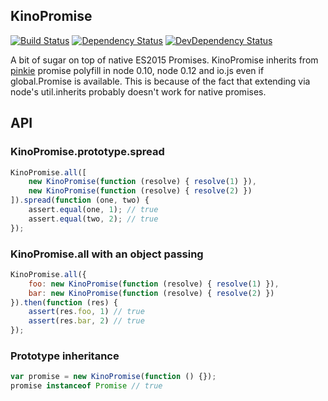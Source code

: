 ## KinoPromise

[![Build Status](https://img.shields.io/travis/1999/kinopromise.svg?style=flat)](https://travis-ci.org/1999/kinopromise)
[![Dependency Status](http://img.shields.io/david/1999/kinopromise.svg?style=flat)](https://david-dm.org/1999/kinopromise#info=dependencies)
[![DevDependency Status](http://img.shields.io/david/dev/1999/kinopromise.svg?style=flat)](https://david-dm.org/1999/kinopromise#info=devDependencies)

A bit of sugar on top of native ES2015 Promises. KinoPromise inherits from [pinkie](https://github.com/floatdrop/pinkie) promise polyfill in node 0.10, node 0.12 and io.js even if global.Promise is available. This is because of the fact that extending via node's util.inherits probably doesn't work for native promises.

## API
### KinoPromise.prototype.spread
```javascript
KinoPromise.all([
    new KinoPromise(function (resolve) { resolve(1) }),
    new KinoPromise(function (resolve) { resolve(2) })
]).spread(function (one, two) {
    assert.equal(one, 1); // true
    assert.equal(two, 2); // true
});
```

### KinoPromise.all with an object passing
```javascript
KinoPromise.all({
    foo: new KinoPromise(function (resolve) { resolve(1) }),
    bar: new KinoPromise(function (resolve) { resolve(2) })
}).then(function (res) {
    assert(res.foo, 1) // true
    assert(res.bar, 2) // true
});
```

### Prototype inheritance
```javascript
var promise = new KinoPromise(function () {});
promise instanceof Promise // true
```
